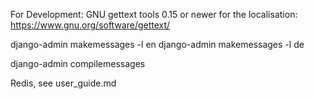 For Development:
GNU gettext tools 0.15 or newer for the localisation: https://www.gnu.org/software/gettext/

django-admin makemessages -l en
django-admin makemessages -l de

django-admin compilemessages

Redis, see user_guide.md